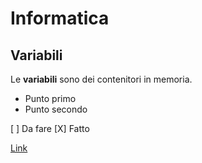 # Informatica
## Variabili
Le **variabili** sono dei contenitori in memoria. 
- Punto primo
- Punto secondo

[ ] Da fare
[X] Fatto

[Link](https://www.google.it)
